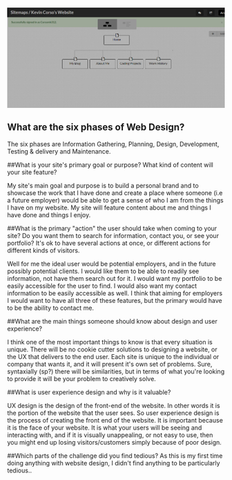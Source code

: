![Kevins Site Map](sitemap.png)

## What are the six phases of Web Design?

The six phases are Information Gathering, Planning, Design, Development, Testing & delivery and Maintenance.

##What is your site's primary goal or purpose? What kind of content will your site feature?

My site's main goal and purpose is to build a personal brand and to showcase the work that I have done and create a place where someone (i.e a future employer) would be able to get a sense of who I am from the things I have on my website. My site will feature content about me and things I have done and things I enjoy.

##What is the primary "action" the user should take when coming to your site? Do you want them to search for information, contact you, or see your portfolio? It's ok to have several actions at once, or different actions for different kinds of visitors.

Well for me the ideal user would be potential employers, and in the future possibly potential clients. I would like them to be able to readily see information, not have them search out for it. I would want my portfolio to be easily accessible for the user to find. I would also want my contact information to be easily accessible as well. I think that aiming for employers I would want to have all three of these features, but the primary would have to be the ability to contact me. 

##What are the main things someone should know about design and user experience?

I think one of the most important things to know is that every situation is unique. There will be no cookie cutter solutions to designing a website, or the UX that delivers to the end user. Each site is unique to the individual or company that wants it, and it will present it's own set of problems. Sure, syntaxially (sp?) there will be similarities, but in terms of what you're looking to provide it will be your problem to creatively solve. 

##What is user experience design and why is it valuable? 

UX design is the design of the front-end of the website. In other words it is the portion of the website that the user sees. So user experience design is the process of creating the front end of the website. It is important because it is the face of your website. It is what your users will be seeing and interacting with, and if it is visually unappealing, or not easy to use, then you might end up losing visitors/customers simply because of poor design. 

##Which parts of the challenge did you find tedious?
As this is my first time doing anything with website design, I didn't find anything to be particularly tedious..